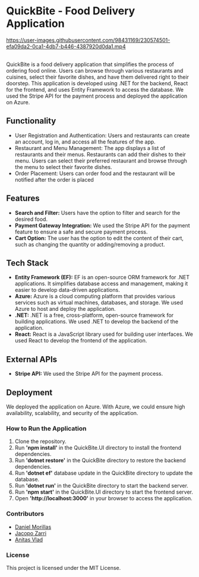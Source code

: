 # QuickBite - Food Delivery Application

https://user-images.githubusercontent.com/98431169/230574501-efa09da2-0ca1-4db7-b446-4387920d0da1.mp4


<br>
QuickBite is a food delivery application that simplifies the process of ordering food online. Users can browse through various restaurants and cuisines, select their favorite dishes, and have them delivered right to their doorstep. This application is developed using .NET for the backend, React for the frontend, and uses Entity Framework to access the database. We used the Stripe API for the payment process and deployed the application on Azure.

## Functionality
- User Registration and Authentication: Users and restaurants can create an account, log in, and access all the features of the app.
- Restaurant and Menu Management: The app displays a list of restaurants and their menus. Restaurants can add their dishes to their menu. Users can select their preferred restaurant and browse through the menu to select their favorite dishes.
- Order Placement: Users can order food and the restaurant will be notified after the order is placed

## Features
- **Search and Filter:** Users have the option to filter and search for the desired food.
- **Payment Gateway Integration:** We used the Stripe API for the payment feature to ensure a safe and secure payment process.
- **Cart Option:** The user has the option to edit the content of their cart, such as changing the quantity or adding/removing a product.

## Tech Stack
- **Entity Framework (EF):** EF is an open-source ORM framework for .NET applications. It simplifies database access and management, making it easier to develop data-driven applications.
- **Azure:** Azure is a cloud computing platform that provides various services such as virtual machines, databases, and storage. We used Azure to host and deploy the application.
- **.NET:** .NET is a free, cross-platform, open-source framework for building applications. We used .NET to develop the backend of the application.
- **React:** React is a JavaScript library used for building user interfaces. We used React to develop the frontend of the application.

## External APIs
- **Stripe API:** We used the Stripe API for the payment process.

## Deployment

We deployed the application on Azure. With Azure, we could ensure high availability, scalability, and security of the application.

### How to Run the Application
1. Clone the repository.
2. Run **'npm install'** in the QuickBite.UI directory to install the frontend dependencies.
3. Run **'dotnet restore'** in the QuickBite directory to restore the backend dependencies.
4. Run **'dotnet ef'** database update in the QuickBite directory to update the database.
5. Run **'dotnet run'** in the QuickBite directory to start the backend server.
6. Run **'npm start'** in the QuickBite.UI directory to start the frontend server.
7. Open **'http://localhost:3000'** in your browser to access the application.

### Contributors

- [Daniel Morillas](https://github.com/LieC4)
- [Jacopo Zarri](https://github.com/jacopo-zarri)
- [Anitas Vlad](https://github.com/AnitasVlad)

### License
This project is licensed under the MIT License.




